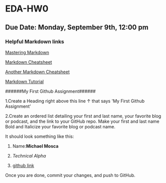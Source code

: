 # EDA-HW0
## Due Date: Monday, September 9th, 12:00 pm 
### Helpful Markdown links
[Mastering Markdown](https://guides.github.com/features/mastering-markdown/)

[Markdown Cheatsheet](https://github.com/adam-p/markdown-here/wiki/Markdown-Cheatsheet)

[Another Markdown Cheatsheet](https://guides.github.com/pdfs/markdown-cheatsheet-online.pdf)

[Markdown Tutorial](https://www.markdowntutorial.com/)

######My First Github Assignment######

1.Create a Heading right above this line &uarr; that says 'My First Github Assignment' 

2.Create an ordered list detailing your first and last name, your favorite blog or podcast, and the link to your GitHub repo. Make your first and last name Bold and Italicize your favorite blog or podcast name.  

It should look something like this: 

1. Name:**Michael Mosca**
 
2. *Technical Alpha*

3. [github link](https://github.com/NYUClasses/hw0-moscam2)


Once you are done, commit your changes, and push to GitHub. 

